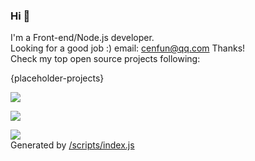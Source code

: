 ### Hi 👋

I'm a Front-end/Node.js developer.  
Looking for a good job :) email: [cenfun@qq.com](cenfun@qq.com) Thanks!  
Check my top open source projects following:

{placeholder-projects}

[![](https://img.bayuguai.com/github/contributions/cenfun)](https://github.com/cenfun)
  
[![](https://img.bayuguai.com/github/languages/cenfun)](https://github.com/cenfun)

[![](https://komarev.com/ghpvc/?username=cenfun)](https://github.com/cenfun)  
Generated by [/scripts/index.js](/scripts/index.js)  